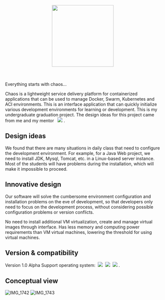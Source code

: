 <div align=center><img src="https://user-images.githubusercontent.com/44701892/141610989-d5d1e049-98f0-4e45-9fed-83f4f6208ea3.png" width="200" /></div>
<br/><br/>

Everything starts with chaos...

Chaos is a lightweight service delivery platform for containerized applications that can be used to manage Docker, Swarm, Kubernetes and ACI environments. This is an interface application that can quickly initialize various development environments for learning or development. This is my undergraduate graduation project. The design ideas for this project came from me and my mentor &nbsp; [<img src="https://img.shields.io/badge/Niit-%20Xu%20Yiqing-brightgreen" />](https://github.com/yiqingxu)&nbsp;. 

## Design ideas
We found that there are many situations in daily class that need to configure the development environment. For example, for a Java Web project, we need to install JDK, Mysql, Tomcat, etc. in a Linux-based server instance. Most of the students will have problems during the installation, which will make it impossible to proceed.

## Innovative design
Our software will solve the cumbersome environment configuration and installation problems on the eve of development, so that developers only need to focus on the development process, without considering possible configuration problems or version conflicts.

No need to install additional VM virtualization, create and manage virtual images through interface. Has less memory and computing power requirements than VM virtual machines, lowering the threshold for using virtual machines.

## Version & compatibility
Version 1.0 Alpha Support operating system:&nbsp; <img src="https://img.shields.io/badge/-%20windows-blue"> &nbsp;<img src="https://img.shields.io/badge/-%20macOS-ff69b4">&nbsp; <img src="https://img.shields.io/badge/-Linux-8B37DA">&nbsp;. 

## Conceptual view
![IMG_1742](https://user-images.githubusercontent.com/44701892/142862407-8a978aee-64c4-48cf-a95d-4a341a9f9ef5.PNG)
![IMG_1743](https://user-images.githubusercontent.com/44701892/142862415-ed5c8ec1-69c5-4f52-862d-7beb30083b41.PNG)

